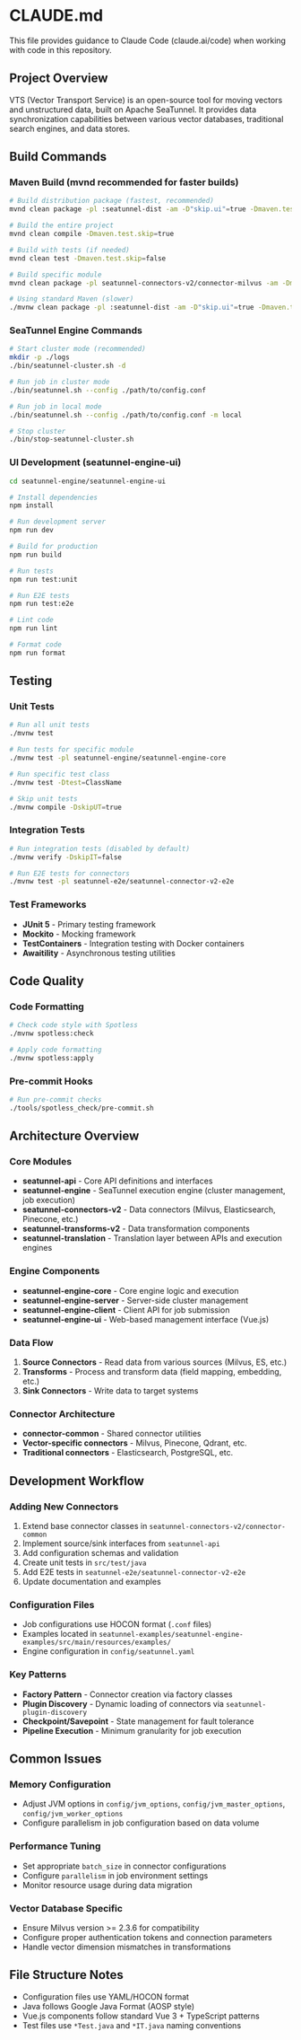 # CLAUDE.md

This file provides guidance to Claude Code (claude.ai/code) when working with code in this repository.

## Project Overview

VTS (Vector Transport Service) is an open-source tool for moving vectors and unstructured data, built on Apache SeaTunnel. It provides data synchronization capabilities between various vector databases, traditional search engines, and data stores.

## Build Commands

### Maven Build (mvnd recommended for faster builds)
```bash
# Build distribution package (fastest, recommended)
mvnd clean package -pl :seatunnel-dist -am -D"skip.ui"=true -Dmaven.test.skip=true -Prelease

# Build the entire project
mvnd clean compile -Dmaven.test.skip=true

# Build with tests (if needed)
mvnd clean test -Dmaven.test.skip=false

# Build specific module
mvnd clean package -pl seatunnel-connectors-v2/connector-milvus -am -Dmaven.test.skip=true

# Using standard Maven (slower)
./mvnw clean package -pl :seatunnel-dist -am -D"skip.ui"=true -Dmaven.test.skip=true -Prelease
```

### SeaTunnel Engine Commands
```bash
# Start cluster mode (recommended)
mkdir -p ./logs
./bin/seatunnel-cluster.sh -d

# Run job in cluster mode
./bin/seatunnel.sh --config ./path/to/config.conf

# Run job in local mode
./bin/seatunnel.sh --config ./path/to/config.conf -m local

# Stop cluster
./bin/stop-seatunnel-cluster.sh
```

### UI Development (seatunnel-engine-ui)
```bash
cd seatunnel-engine/seatunnel-engine-ui

# Install dependencies
npm install

# Run development server
npm run dev

# Build for production
npm run build

# Run tests
npm run test:unit

# Run E2E tests
npm run test:e2e

# Lint code
npm run lint

# Format code
npm run format
```

## Testing

### Unit Tests
```bash
# Run all unit tests
./mvnw test

# Run tests for specific module
./mvnw test -pl seatunnel-engine/seatunnel-engine-core

# Run specific test class
./mvnw test -Dtest=ClassName

# Skip unit tests
./mvnw compile -DskipUT=true
```

### Integration Tests
```bash
# Run integration tests (disabled by default)
./mvnw verify -DskipIT=false

# Run E2E tests for connectors
./mvnw test -pl seatunnel-e2e/seatunnel-connector-v2-e2e
```

### Test Frameworks
- **JUnit 5** - Primary testing framework
- **Mockito** - Mocking framework
- **TestContainers** - Integration testing with Docker containers
- **Awaitility** - Asynchronous testing utilities

## Code Quality

### Code Formatting
```bash
# Check code style with Spotless
./mvnw spotless:check

# Apply code formatting
./mvnw spotless:apply
```

### Pre-commit Hooks
```bash
# Run pre-commit checks
./tools/spotless_check/pre-commit.sh
```

## Architecture Overview

### Core Modules
- **seatunnel-api** - Core API definitions and interfaces
- **seatunnel-engine** - SeaTunnel execution engine (cluster management, job execution)
- **seatunnel-connectors-v2** - Data connectors (Milvus, Elasticsearch, Pinecone, etc.)
- **seatunnel-transforms-v2** - Data transformation components
- **seatunnel-translation** - Translation layer between APIs and execution engines

### Engine Components
- **seatunnel-engine-core** - Core engine logic and execution
- **seatunnel-engine-server** - Server-side cluster management
- **seatunnel-engine-client** - Client API for job submission
- **seatunnel-engine-ui** - Web-based management interface (Vue.js)

### Data Flow
1. **Source Connectors** - Read data from various sources (Milvus, ES, etc.)
2. **Transforms** - Process and transform data (field mapping, embedding, etc.)
3. **Sink Connectors** - Write data to target systems

### Connector Architecture
- **connector-common** - Shared connector utilities
- **Vector-specific connectors** - Milvus, Pinecone, Qdrant, etc.
- **Traditional connectors** - Elasticsearch, PostgreSQL, etc.

## Development Workflow

### Adding New Connectors
1. Extend base connector classes in `seatunnel-connectors-v2/connector-common`
2. Implement source/sink interfaces from `seatunnel-api`
3. Add configuration schemas and validation
4. Create unit tests in `src/test/java`
5. Add E2E tests in `seatunnel-e2e/seatunnel-connector-v2-e2e`
6. Update documentation and examples

### Configuration Files
- Job configurations use HOCON format (`.conf` files)
- Examples located in `seatunnel-examples/seatunnel-engine-examples/src/main/resources/examples/`
- Engine configuration in `config/seatunnel.yaml`

### Key Patterns
- **Factory Pattern** - Connector creation via factory classes
- **Plugin Discovery** - Dynamic loading of connectors via `seatunnel-plugin-discovery`
- **Checkpoint/Savepoint** - State management for fault tolerance
- **Pipeline Execution** - Minimum granularity for job execution

## Common Issues

### Memory Configuration
- Adjust JVM options in `config/jvm_options`, `config/jvm_master_options`, `config/jvm_worker_options`
- Configure parallelism in job configuration based on data volume

### Performance Tuning
- Set appropriate `batch_size` in connector configurations
- Configure `parallelism` in job environment settings
- Monitor resource usage during data migration

### Vector Database Specific
- Ensure Milvus version >= 2.3.6 for compatibility
- Configure proper authentication tokens and connection parameters
- Handle vector dimension mismatches in transformations

## File Structure Notes

- Configuration files use YAML/HOCON format
- Java follows Google Java Format (AOSP style)
- Vue.js components follow standard Vue 3 + TypeScript patterns
- Test files use `*Test.java` and `*IT.java` naming conventions